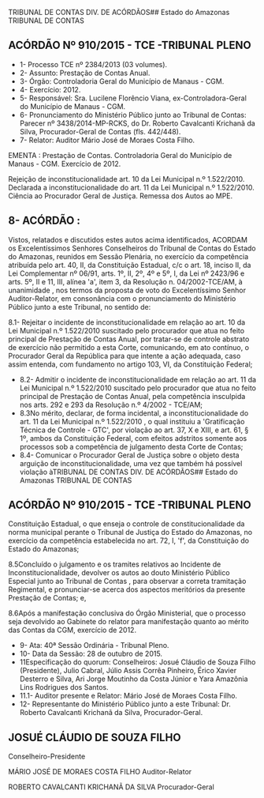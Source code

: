 TRIBUNAL DE CONTAS DIV. DE ACÓRDÃOS## Estado do Amazonas TRIBUNAL DE CONTAS

## ACÓRDÃO Nº 910/2015 - TCE -TRIBUNAL PLENO

- 1- Processo TCE nº 2384/2013 (03 volumes).
- 2- Assunto: Prestação de Contas Anual.
- 3- Órgão: Controladoria Geral do Município de Manaus - CGM.
- 4- Exercício: 2012.
- 5- Responsável: Sra. Lucilene Florêncio Viana, ex-Controladora-Geral do  Município de Manaus - CGM.
- 6-  Pronunciamento  do Ministério Público  junto  ao Tribunal  de Contas: Parecer  nº 3438/2014-MP-RCKS, do Dr. Roberto Cavalcanti Krichanã da Silva, Procurador-Geral de Contas (fls. 442/448).
- 7- Relator: Auditor Mário José de Moraes Costa Filho.

EMENTA : Prestação de Contas. Controladoria Geral  do  Município  de  Manaus  -  CGM.  Exercício de 2012.

Rejeição  de  inconstitucionalidade  art.  10  da  Lei Municipal n.º 1.522/2010. Declarada a inconstitucionalidade do art. 11 da Lei Municipal n.º 1.522/2010. Ciência ao Procurador Geral de Justiça. Remessa dos Autos ao MPE.

## 8- ACÓRDÃO :

Vistos, relatados e discutidos estes autos acima identificados, ACORDAM os Excelentíssimos Senhores Conselheiros do Tribunal de Contas do Estado do Amazonas, reunidos em Sessão Plenária, no exercício da competência atribuída pelo art. 40,  II, da Constituição Estadual, c/c o art. 18, inciso II, da Lei Complementar nº 06/91, arts. 1º, II, 2º, 4º e 5º,  I,  da  Lei  nº  2423/96 e arts. 5º,  II e  11,  III,  alínea  'a',  item  3,  da  Resolução n. 04/2002-TCE/AM, à  unanimidade ,  nos  termos  da  proposta  de  voto  do  Excelentíssimo Senhor  Auditor-Relator, em  consonância com  o  pronunciamento  do  Ministério  Público junto a este Tribunal, no sentido de:

8.1- Rejeitar o incidente de inconstitucionalidade em relação ao art. 10 da Lei  Municipal  n.º  1.522/2010  suscitado  pelo  procurador  que  atua  no  feito  principal  de Prestação de Contas Anual, por tratar-se de controle abstrato de exercício não permitido a esta Corte, comunicando, em ato contínuo, o Procurador  Geral da República para que intente  a  ação  adequada,  caso  assim  entenda,  com  fundamento  no  artigo  103,  VI,  da Constituição Federal;

- 8.2- Admitir o incidente de inconstitucionalidade em relação ao art. 11 da Lei  Municipal  n.º  1.522/2010  suscitado  pelo  procurador  que  atua  no  feito  principal  de Prestação  de  Contas  Anual,  pela  competência  insculpida  nos  arts.  292  e  293  da Resolução n.º 4/2002 - TCE/AM;
- 8.3No mérito, declarar, de forma incidental, a inconstitucionalidade do art.  11  da  Lei  Municipal  n.º  1.522/2010 ,  o  qual  instituiu  a  'Gratificação  Técnica  de Controle - GTC', por violação ao art. 37, X e XIII, e art. 61, § 1º, ambos da Constituição Federal, com efeitos adstritos somente aos processos sob a competência de julgamento desta Corte de Contas;
- 8.4-  Comunicar  o  Procurador  Geral  de  Justiça sobre  o  objeto  desta arguição de inconstitucionalidade, uma  vez que também  há possível violação àTRIBUNAL DE CONTAS DIV. DE ACÓRDÃOS## Estado do Amazonas TRIBUNAL DE CONTAS

## ACÓRDÃO Nº 910/2015 - TCE -TRIBUNAL PLENO

Constituição Estadual, o que enseja o controle de constitucionalidade da norma municipal perante  o  Tribunal  de  Justiça  do  Estado  do  Amazonas,  no  exercício  da  competência estabelecida no art. 72, I, 'f', da Constituição do Estado do Amazonas;

8.5Concluído o julgamento e os tramites relativos ao Incidente de Inconstitucionalidade, devolver os autos ao douto Ministério Público Especial junto ao Tribunal de Contas , para observar a correta tramitação Regimental, e pronunciar-se acerca dos aspectos meritórios da presente Prestação de Contas; e,

8.6Após  a  manifestação  conclusiva  do  Órgão  Ministerial,  que  o  processo seja devolvido ao Gabinete do relator para manifestação quanto ao mérito das Contas da CGM, exercício de 2012.

- 9- Ata: 40ª Sessão Ordinária - Tribunal Pleno.
- 10- Data da Sessão: 28 de outubro de 2015.
- 11Especificação do quorum: Conselheiros: Josué Cláudio de Souza Filho (Presidente), Julio Cabral, Júlio  Assis Corrêa Pinheiro, Érico Xavier Desterro e Silva, Ari Jorge Moutinho da Costa Júnior e Yara Amazônia Lins Rodrigues dos Santos.
- 11.1- Auditor presente e Relator: Mário José de Moraes Costa Filho.
- 12- Representante do Ministério Público junto a este Tribunal: Dr. Roberto Cavalcanti Krichanã da Silva, Procurador-Geral.

## JOSUÉ CLÁUDIO DE SOUZA FILHO

Conselheiro-Presidente

MÁRIO JOSÉ DE MORAES COSTA FILHO Auditor-Relator

ROBERTO CAVALCANTI KRICHANÃ DA SILVA Procurador-Geral
